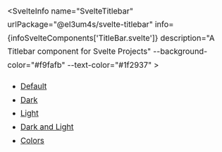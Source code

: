 <script lang="ts">
	import { base } from '$app/paths';
	import  Demo from '../components/Demo.svelte';
	import { SvelteInfo } from '@el3um4s/svelte-component-info';
	import infoSvelteComponents from './infoSvelteComponents.json';
</script>

<section>

<SvelteInfo
name="SvelteTitlebar"
urlPackage="@el3um4s/svelte-titlebar"
info={infoSvelteComponents['TitleBar.svelte']}
description="A Titlebar component for Svelte Projects"
--background-color="#f9fafb"
--text-color="#1f2937" >

<Demo slot="demo"/>

<span slot="test">

- [Default]({base}/test/titlebars/default)
- [Dark]({base}/test/titlebars/dark)
- [Light]({base}/test/titlebars/light)
- [Dark and Light]({base}/test/titlebars/dark-light)
- [Colors]({base}/test/titlebars/colors)

</span>

</SvelteInfo>

</section>

<style lang="postcss">
	section {
		width: 100%;
		max-width: 70ch;
		padding: auto 1em;
		margin: auto;
		line-height: 1.75;
		font-size: 1.25em;
		margin-bottom: 1px;
	}
</style>
